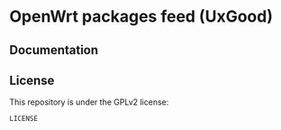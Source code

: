 OpenWrt packages feed (UxGood)
==============

Documentation
-------------

License
-------

This repository is under the GPLv2 license:

    LICENSE
